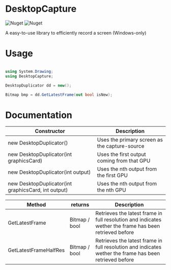 # DesktopCapture

![Nuget](https://img.shields.io/nuget/dt/protoface.DesktopCapture)
![Nuget](https://img.shields.io/nuget/v/protoface.DesktopCapture)

A easy-to-use library to efficiently record a screen (Windows-only)

# Usage

```cs

using System.Drawing;
using DesktopCapture;

DesktopDuplicator dd = new();

Bitmap bmp = dd.GetLatestFrame(out bool isNew);


```

# Documentation

| Constructor | Description |
|-------------|-------------|
| new DesktopDuplicator() | Uses the primary screen as the capture-source |
| new DesktopDuplicator(int graphicsCard) | Uses the first output coming from that GPU |
| new DesktopDuplicator(int output) | Uses the nth output from the first GPU |
| new DesktopDuplicator(int graphicsCard, int output) | Uses the nth output from the nth GPU |

| Method | returns | Description |
|--------|---------|-------------|
| GetLatestFrame | Bitmap / bool | Retrieves the latest frame in full resolution and indicates wether the frame has been retrieved before
| GetLatestFrameHalfRes | Bitmap / bool | Retrieves the latest frame in full resolution and indicates wether the frame has been retrieved before
